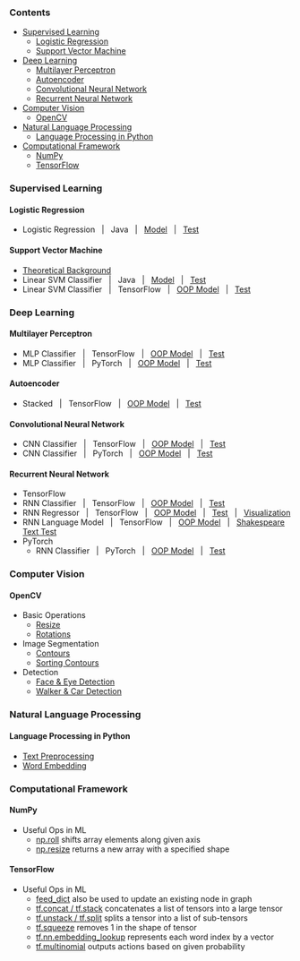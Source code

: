 ### Contents
* [Supervised Learning](https://github.com/zhedongzheng/finch#supervised-learning)
    * [Logistic Regression](https://github.com/zhedongzheng/finch#logistic-regression)
    * [Support Vector Machine](https://github.com/zhedongzheng/finch#support-vector-machine)
* [Deep Learning](https://github.com/zhedongzheng/finch#deep-learning)
    * [Multilayer Perceptron](https://github.com/zhedongzheng/finch#multilayer-perceptron)
    * [Autoencoder](https://github.com/zhedongzheng/finch#autoencoder)
    * [Convolutional Neural Network](https://github.com/zhedongzheng/finch#convolutional-neural-network)
    * [Recurrent Neural Network](https://github.com/zhedongzheng/finch#recurrent-neural-network)
* [Computer Vision](https://github.com/zhedongzheng/finch#computer-vision)
    * [OpenCV](https://github.com/zhedongzheng/finch#opencv)
* [Natural Language Processing](https://github.com/zhedongzheng/finch#natural-language-processing)
    * [Language Processing in Python](https://github.com/zhedongzheng/finch#language-processing-in-python)
* [Computational Framework](https://github.com/zhedongzheng/finch#computational-framework)
    * [NumPy](https://github.com/zhedongzheng/finch#numpy)
    * [TensorFlow](https://github.com/zhedongzheng/finch#tensorflow)
### Supervised Learning
#### Logistic Regression
* Logistic Regression &nbsp; | &nbsp; Java &nbsp; | &nbsp; [Model](https://github.com/zhedongzheng/finch/blob/master/java-models/LogisticRegression.java) &nbsp; | &nbsp; [Test](https://github.com/zhedongzheng/finch/blob/master/java-models/LogisticRegressionTest.java)
#### Support Vector Machine
* [Theoretical Background](https://github.com/zhedongzheng/zhedongzheng.github.io/blob/master/finch/svm.html)
* Linear SVM Classifier &nbsp; | &nbsp; Java &nbsp; | &nbsp; [Model](https://github.com/zhedongzheng/finch/blob/master/java-models/LinearSVM.java) &nbsp; | &nbsp; [Test](https://github.com/zhedongzheng/finch/blob/master/java-models/LinearSVMTest.java)
* Linear SVM Classifier &nbsp; | &nbsp; TensorFlow &nbsp; | &nbsp; [OOP Model](https://github.com/zhedongzheng/finch/blob/master/tensorflow-models/linear_svm_clf.py) &nbsp; | &nbsp; [Test](https://github.com/zhedongzheng/finch/blob/master/tensorflow-models/linear_svm_clf_test.py)
### Deep Learning
#### Multilayer Perceptron
* MLP Classifier &nbsp; | &nbsp; TensorFlow &nbsp; | &nbsp; [OOP Model](https://github.com/zhedongzheng/finch/blob/master/tensorflow-models/mlp_clf.py) &nbsp; | &nbsp; [Test](https://github.com/zhedongzheng/finch/blob/master/tensorflow-models/mlp_clf_test.py)
* MLP Classifier &nbsp; | &nbsp; PyTorch &nbsp; | &nbsp; [OOP Model](https://github.com/zhedongzheng/finch/blob/master/torch-models/mlp_clf.py) &nbsp; | &nbsp; [Test](https://github.com/zhedongzheng/finch/blob/master/torch-models/mlp_clf_test.py)
#### Autoencoder
* Stacked &nbsp; | &nbsp; TensorFlow &nbsp; | &nbsp; [OOP Model](https://github.com/zhedongzheng/finch/blob/master/tensorflow-models/autoencoder.py) &nbsp; | &nbsp; [Test](https://github.com/zhedongzheng/finch/blob/master/tensorflow-models/autoencoder_test.py)
#### Convolutional Neural Network
* CNN Classifier &nbsp; | &nbsp; TensorFlow &nbsp; | &nbsp; [OOP Model](https://github.com/zhedongzheng/finch/blob/master/tensorflow-models/conv_clf.py) &nbsp; | &nbsp; [Test](https://github.com/zhedongzheng/finch/blob/master/tensorflow-models/conv_clf_test.py)
* CNN Classifier &nbsp; | &nbsp; PyTorch &nbsp; | &nbsp; [OOP Model](https://github.com/zhedongzheng/finch/blob/master/torch-models/cnn_clf.py) &nbsp; | &nbsp; [Test](https://github.com/zhedongzheng/finch/blob/master/torch-models/cnn_clf_test.py)
#### Recurrent Neural Network
* TensorFlow  
 * RNN Classifier &nbsp; | &nbsp; TensorFlow &nbsp; | &nbsp; [OOP Model](https://github.com/zhedongzheng/finch/blob/master/tensorflow-models/rnn_clf.py) &nbsp; | &nbsp; [Test](https://github.com/zhedongzheng/finch/blob/master/tensorflow-models/rnn_clf_test.py)
 * RNN Regressor &nbsp; | &nbsp; TensorFlow &nbsp; | &nbsp; [OOP Model](https://github.com/zhedongzheng/finch/blob/master/tensorflow-models/rnn_regr.py) &nbsp; | &nbsp; [Test](https://github.com/zhedongzheng/finch/blob/master/tensorflow-models/rnn_regr_test.py) &nbsp; | &nbsp; [Visualization](https://github.com/zhedongzheng/finch/blob/master/assets/rnn_regr_plot.gif)
 * RNN Language Model &nbsp; | &nbsp; TensorFlow &nbsp; | &nbsp; [OOP Model](https://github.com/zhedongzheng/finch/blob/master/tensorflow-models/rnn_lang_model.py) &nbsp; | &nbsp; [Shakespeare Text Test](https://github.com/zhedongzheng/finch/blob/master/tensorflow-models/rnn_shakespeare_test.py)
* PyTorch
  * RNN Classifier &nbsp; | &nbsp; PyTorch &nbsp; | &nbsp; [OOP Model](https://github.com/zhedongzheng/finch/blob/master/torch-models/rnn_clf.py) &nbsp; | &nbsp; [Test](https://github.com/zhedongzheng/finch/blob/master/torch-models/rnn_clf_test.py)
### Computer Vision
#### OpenCV
* Basic Operations
  * [Resize](https://github.com/zhedongzheng/finch/blob/master/computer-vision/resize.ipynb)
  * [Rotations](https://github.com/zhedongzheng/finch/blob/master/computer-vision/rotations.ipynb)
* Image Segmentation
  * [Contours](https://github.com/zhedongzheng/finch/blob/master/computer-vision/contours.ipynb)
  * [Sorting Contours](https://github.com/zhedongzheng/finch/blob/master/computer-vision/sorting-contours.ipynb)
* Detection
  * [Face & Eye Detection](https://github.com/zhedongzheng/finch/blob/master/computer-vision/face-eye-detection.ipynb)
  * [Walker & Car Detection](https://github.com/zhedongzheng/finch/blob/master/computer-vision/car-walker-detection.ipynb)
### Natural Language Processing
#### Language Processing in Python
* [Text Preprocessing](https://github.com/zhedongzheng/finch/blob/master/natural-language-processing/text-preprocessing.ipynb)
* [Word Embedding](https://github.com/zhedongzheng/finch/blob/master/natural-language-processing/word-embedding.ipynb)
### Computational Framework
#### NumPy
* Useful Ops in ML
   * [np.roll](https://github.com/zhedongzheng/finch/blob/master/numpy-basic-ops/np.roll.ipynb) shifts array elements along given axis
   * [np.resize](https://github.com/zhedongzheng/finch/blob/master/numpy-basic-ops/np.resize.ipynb) returns a new array with a specified shape
#### TensorFlow
* Useful Ops in ML
   * [feed_dict](https://github.com/zhedongzheng/finch/blob/master/tensorflow-basic-ops/feed_dict.ipynb) also be used to update an existing node in graph
   * [tf.concat / tf.stack](https://github.com/zhedongzheng/finch/blob/master/tensorflow-basic-ops/tf.concat%20%26%20tf.stack.ipynb) concatenates a list of tensors into a large tensor
   * [tf.unstack / tf.split](https://github.com/zhedongzheng/finch/blob/master/tensorflow-basic-ops/tf.unstack%20%26%20tf.split.ipynb) splits a tensor into a list of sub-tensors
   * [tf.squeeze](https://github.com/zhedongzheng/finch/blob/master/tensorflow-basic-ops/tf.squeeze.ipynb) removes 1 in the shape of tensor
   * [tf.nn.embedding_lookup](https://github.com/zhedongzheng/finch/blob/master/tensorflow-basic-ops/tf.nn.embedding_lookup.ipynb) represents each word index by a vector
   * [tf.multinomial](https://github.com/zhedongzheng/finch/blob/master/tensorflow-basic-ops/tf.multinomial.ipynb) outputs actions based on given probability
